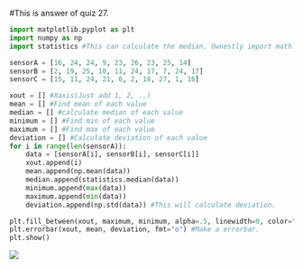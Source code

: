 #This is answer of quiz 27.

```.py
import matplotlib.pyplot as plt
import numpy as np
import statistics #This can calculate the median. Ownestly import math is enough.

sensorA = [16, 24, 24, 9, 23, 26, 23, 25, 14]
sensorB = [2, 19, 25, 10, 11, 24, 17, 7, 24, 17]
sensorC = [15, 11, 24, 21, 6, 2, 18, 27, 1, 16]

xout = [] #Xaxis(Just add 1, 2, ..)
mean = [] #Find mean of each value
median = [] #calculate median of each value
minimum = [] #Find min of each value
maximum = [] #Find max of each value
deviation = [] #Calculate deviation of each value
for i in range(len(sensorA)):
    data = [sensorA[i], sensorB[i], sensorC[i]]
    xout.append(i)
    mean.append(np.mean(data))
    median.append(statistics.median(data))
    minimum.append(max(data))
    maximum.append(min(data))
    deviation.append(np.std(data)) #This will calculate deviation.

plt.fill_between(xout, maximum, minimum, alpha=.5, linewidth=0, color="#8ecae6") #Make the range of the grapth.
plt.errorbar(xout, mean, deviation, fmt="o") #Make a errorbar.
plt.show()
```
![](https://github.com/yutaro741/unit2_repo/blob/main/pictures/%E3%82%B9%E3%82%AF%E3%83%AA%E3%83%BC%E3%83%B3%E3%82%B7%E3%83%A7%E3%83%83%E3%83%88%202022-11-24%2013.37.50.png)
